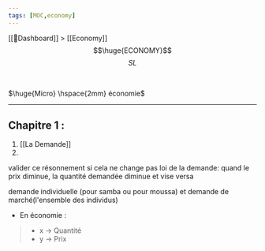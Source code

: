 ```yaml
---
tags: [MOC,economy]
---
```

[[📝Dashboard]] > [[Economy]]
<br/>
$$\huge{ECONOMY}$$
$$
SL
$$



<br/>

$\huge{Micro} \hspace{2mm} économie$
___
## Chapitre 1 :

1. [[La Demande]]
2. 

valider ce résonnement si cela ne change pas
loi de la demande: quand le prix diminue, la quantité demandée diminue et vise versa

demande individuelle (pour samba ou pour moussa) et demande de marché(l'ensemble des individus)

- En économie : 
>- x $\rightarrow$ Quantité 
>-  y $\rightarrow$ Prix




